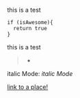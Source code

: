 this is a test

```
if (isAwesome){
  return true
}
```

>
this is a test
> -

italic Mode: *italic Mode* 

[link to a place!](http://google.com)
